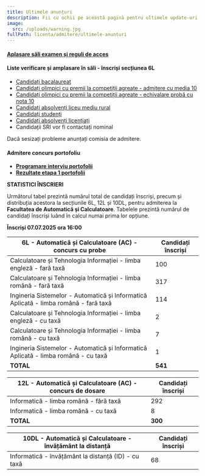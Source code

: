 ```yaml
---
title: Ultimele anunțuri
description: Fii cu ochii pe această pagină pentru ultimele update-uri!
image:
  src: /uploads/warning.jpg
fullPath: licenta/admitere/ultimele-anunturi
---
```

#### [Aplasare săli examen și reguli de acces](https://admitere.ac.upt.ro/uploads/amplasare-sali-de-examen-reguli-acces-2025.pdf)

#### **Liste verificare și amplasare în săli - înscriși secțiunea 6L**

* [Candidați bacalaureat](https://admitere.ac.upt.ro/uploads/6l-b.pdf)
* [Candidați olimpici cu premii la competiții agreate - admitere cu media 10](https://admitere.ac.upt.ro/uploads/6l-o1.pdf)
* [Candidați olimpici cu premii la competiții agreate - echivalare probă cu nota 10](https://admitere.ac.upt.ro/uploads/6l-o2.pdf)
* [Candidați absolvenți liceu mediu rural](https://admitere.ac.upt.ro/uploads/6l-rural.pdf)
* [Candidați studenți](https://admitere.ac.upt.ro/uploads/6l-s.pdf)
* [Candidați absolvenți licențiați](https://admitere.ac.upt.ro/uploads/6l-l.pdf)
* Candidații SRI vor fi contactați nominal

Dacă sesizați probleme anunțați comisia de admitere.

#### **Admitere concurs portofoliu**

* **[Programare interviu portofolii](https://admitere.ac.upt.ro/uploads/programareinterviu-2025.pdf)**
* **[Rezultate etapa 1 portofolii](https://admitere.ac.upt.ro/uploads/rezultateportofoliu_etapa1-2025.pdf)**

**STATISTICI ÎNSCRIERI**

Următorul tabel prezintă numărul total de candidați înscriși, precum și distribuția acestora la secțiunile 6L, 12L și 10DL, pentru admiterea la **Facultatea de Automatică și Calculatoare**. Tabelele prezintă numărul de candidați înscriși luând în calcul numai prima lor opțiune.

**Înscriși 07.07.2025 ora 16:00**

| **6L - Automatică și Calculatoare (AC) - concurs cu probe**                          | **Candidați înscriși** |
| ------------------------------------------------------------------------------------ | ---------------------- |
| Calculatoare și Tehnologia Informației - limba engleză - fară taxă                   | 100                    |
| Calculatoare și Tehnologia Informației - limba română - fară taxă                    | 317                    |
| Ingineria Sistemelor - Automatică și Informatică Aplicată - limba română - fară taxă | 114                    |
| Calculatoare și Tehnologia Informației - limba engleză - cu taxă                     | 2                      |
| Calculatoare și Tehnologia Informației - limba română - cu taxă                      | 7                      |
| Ingineria Sistemelor - Automatică și Informatică Aplicată - limba română - cu taxă   | 1                      |
| **TOTAL**                                                                            | **541**                |

| **12L - Automatică și Calculatoare (AC) - concurs de dosare** | **Candidați înscriși** |
| ------------------------------------------------------------- | ---------------------- |
| Informatică - limba română - fără taxă                        | 292                    |
| Informatică - limba română - cu taxă                          | 8                      |
| **TOTAL**                                                     | **300**                |

| **10DL - Automatică și Calculatoare - învățământ la distanță** | **Candidați înscriși** |
| -------------------------------------------------------------- | ---------------------- |
| Informatică - învățământ la distanță (ID) - cu taxă            | 68                     |